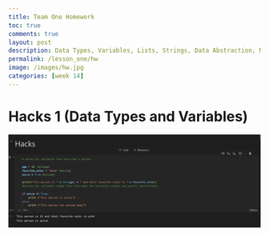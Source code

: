```yaml
---
title: Team One Homework
toc: true
comments: true
layout: post
description: Data Types, Variables, Lists, Strings, Data Abstraction, Managing Complexity
permalink: /lesson_one/hw
image: /images/hw.jpg
categories: [week 14]
---
```


# Hacks 1 (Data Types and Variables)

![Screenshot of Hacks 1](/images/lessononehacksone.png)
